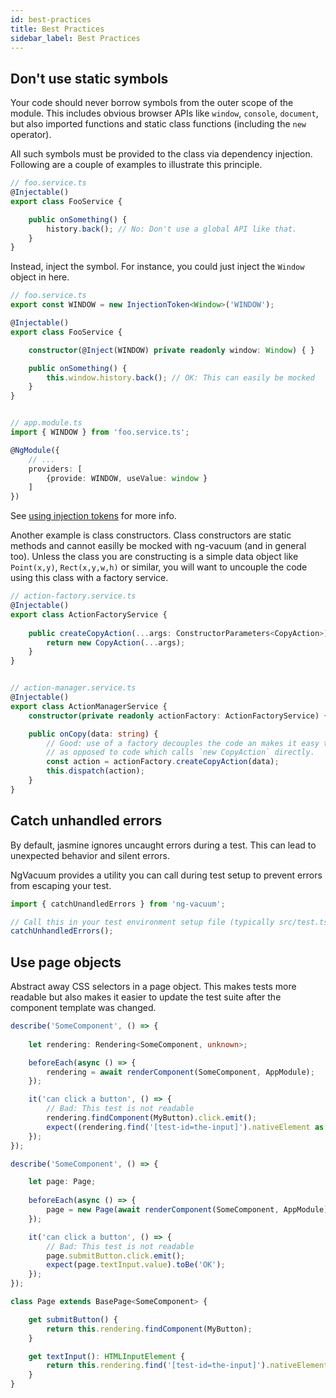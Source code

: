 ```yaml
---
id: best-practices
title: Best Practices
sidebar_label: Best Practices
---
```


## Don't use static symbols

Your code should never borrow symbols from the outer scope of the module. This includes obvious browser APIs like `window`, `console`, `document`, but also imported functions and static class functions (including the `new` operator).

All such symbols must be provided to the class via dependency injection. Following are a couple of examples to illustrate this principle.

```ts
// foo.service.ts
@Injectable()
export class FooService {

    public onSomething() {
        history.back(); // No: Don't use a global API like that.
    }
}
```

Instead, inject the symbol. For instance, you could just inject the `Window` object in here.

```ts
// foo.service.ts
export const WINDOW = new InjectionToken<Window>('WINDOW');

@Injectable()
export class FooService {

    constructor(@Inject(WINDOW) private readonly window: Window) { }

    public onSomething() {
        this.window.history.back(); // OK: This can easily be mocked
    }
}


// app.module.ts
import { WINDOW } from 'foo.service.ts';

@NgModule({
    // ...
    providers: [
        {provide: WINDOW, useValue: window }
    ]
})
```

See [using injection tokens](./injection-tokens) for more info.

Another example is class constructors. Class constructors are static methods and cannot easilly be mocked with ng-vacuum (and in general too). Unless the class you are constructing is a simple data object like `Point(x,y)`, `Rect(x,y,w,h)` or similar, you will want to uncouple the code using this class with a factory service.

```ts
// action-factory.service.ts
@Injectable()
export class ActionFactoryService {
    
    public createCopyAction(...args: ConstructorParameters<CopyAction>) {
        return new CopyAction(...args);
    }
}


// action-manager.service.ts
@Injectable()
export class ActionManagerService {
    constructor(private readonly actionFactory: ActionFactoryService) { }

    public onCopy(data: string) {
        // Good: use of a factory decouples the code an makes it easy to test
        // as opposed to code which calls `new CopyAction` directly.
        const action = actionFactory.createCopyAction(data);
        this.dispatch(action);
    }
}
```

## Catch unhandled errors

By default, jasmine ignores uncaught errors during a test. This can lead to unexpected behavior and silent errors.

NgVacuum provides a utility you can call during test setup to prevent errors from escaping your test.

```ts
import { catchUnandledErrors } from 'ng-vacuum';

// Call this in your test environment setup file (typically src/test.ts)
catchUnhandledErrors();
```

## Use page objects

Abstract away CSS selectors in a page object. This makes tests more readable but also makes it easier to update the test suite after the component template was changed.

```ts
describe('SomeComponent', () => {
    
    let rendering: Rendering<SomeComponent, unknown>;

    beforeEach(async () => {
        rendering = await renderComponent(SomeComponent, AppModule);
    });

    it('can click a button', () => {
        // Bad: This test is not readable
        rendering.findComponent(MyButton).click.emit();
        expect((rendering.find('[test-id=the-input]').nativeElement as HTMLInputElement).value).toBe('OK');
    });
});
```

```ts
describe('SomeComponent', () => {

    let page: Page;
    
    beforeEach(async () => {
        page = new Page(await renderComponent(SomeComponent, AppModule));
    });

    it('can click a button', () => {
        // Bad: This test is not readable
        page.submitButton.click.emit();
        expect(page.textInput.value).toBe('OK');
    });
});

class Page extends BasePage<SomeComponent> {

    get submitButton() {
        return this.rendering.findComponent(MyButton);
    }

    get textInput(): HTMLInputElement {
        return this.rendering.find('[test-id=the-input]').nativeElement;
    }
}
```
